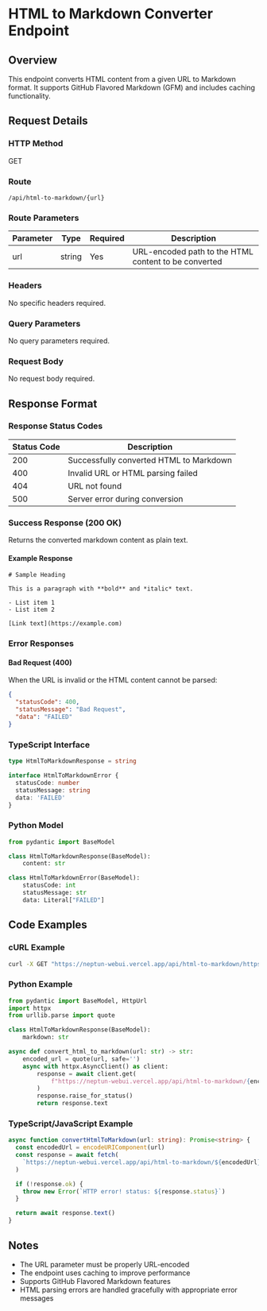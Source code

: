 # HTML to Markdown Converter Endpoint

## Overview

This endpoint converts HTML content from a given URL to Markdown format. It supports GitHub Flavored Markdown (GFM) and includes caching functionality.

## Request Details

### HTTP Method

GET

### Route

`/api/html-to-markdown/{url}`

### Route Parameters

| Parameter | Type   | Required | Description                                          |
| --------- | ------ | -------- | ---------------------------------------------------- |
| url       | string | Yes      | URL-encoded path to the HTML content to be converted |

### Headers

No specific headers required.

### Query Parameters

No query parameters required.

### Request Body

No request body required.

## Response Format

### Response Status Codes

| Status Code | Description                             |
| ----------- | --------------------------------------- |
| 200         | Successfully converted HTML to Markdown |
| 400         | Invalid URL or HTML parsing failed      |
| 404         | URL not found                           |
| 500         | Server error during conversion          |

### Success Response (200 OK)

Returns the converted markdown content as plain text.

#### Example Response

```text
# Sample Heading

This is a paragraph with **bold** and *italic* text.

- List item 1
- List item 2

[Link text](https://example.com)
```

### Error Responses

#### Bad Request (400)

When the URL is invalid or the HTML content cannot be parsed:

```json
{
  "statusCode": 400,
  "statusMessage": "Bad Request",
  "data": "FAILED"
}
```

### TypeScript Interface

```typescript
type HtmlToMarkdownResponse = string

interface HtmlToMarkdownError {
  statusCode: number
  statusMessage: string
  data: 'FAILED'
}
```

### Python Model

```python
from pydantic import BaseModel

class HtmlToMarkdownResponse(BaseModel):
    content: str

class HtmlToMarkdownError(BaseModel):
    statusCode: int
    statusMessage: str
    data: Literal["FAILED"]
```

## Code Examples

### cURL Example

```bash
curl -X GET "https://neptun-webui.vercel.app/api/html-to-markdown/https%3A%2F%2Fexample.com"
```

### Python Example

```python
from pydantic import BaseModel, HttpUrl
import httpx
from urllib.parse import quote

class HtmlToMarkdownResponse(BaseModel):
    markdown: str

async def convert_html_to_markdown(url: str) -> str:
    encoded_url = quote(url, safe='')
    async with httpx.AsyncClient() as client:
        response = await client.get(
            f"https://neptun-webui.vercel.app/api/html-to-markdown/{encoded_url}"
        )
        response.raise_for_status()
        return response.text
```

### TypeScript/JavaScript Example

```typescript
async function convertHtmlToMarkdown(url: string): Promise<string> {
  const encodedUrl = encodeURIComponent(url)
  const response = await fetch(
    `https://neptun-webui.vercel.app/api/html-to-markdown/${encodedUrl}`
  )

  if (!response.ok) {
    throw new Error(`HTTP error! status: ${response.status}`)
  }

  return await response.text()
}
```

## Notes

- The URL parameter must be properly URL-encoded
- The endpoint uses caching to improve performance
- Supports GitHub Flavored Markdown features
- HTML parsing errors are handled gracefully with appropriate error messages

